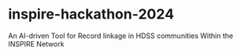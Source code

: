 # inspire-hackathon-2024
An AI-driven Tool for Record linkage in HDSS communities Within the INSPIRE Network
